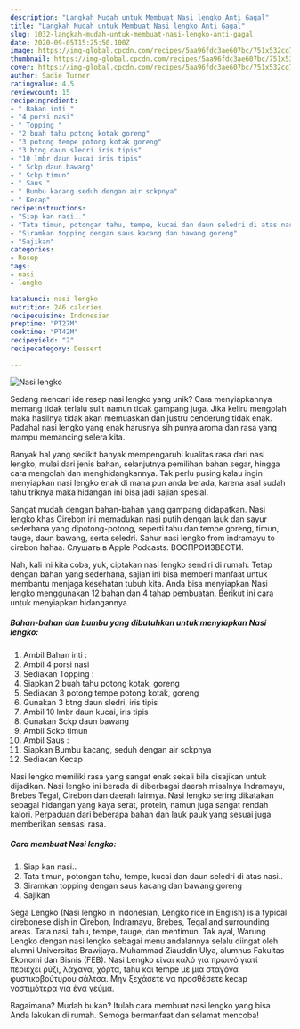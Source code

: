 ```yaml
---
description: "Langkah Mudah untuk Membuat Nasi lengko Anti Gagal"
title: "Langkah Mudah untuk Membuat Nasi lengko Anti Gagal"
slug: 1032-langkah-mudah-untuk-membuat-nasi-lengko-anti-gagal
date: 2020-09-05T15:25:50.100Z
image: https://img-global.cpcdn.com/recipes/5aa96fdc3ae607bc/751x532cq70/nasi-lengko-foto-resep-utama.jpg
thumbnail: https://img-global.cpcdn.com/recipes/5aa96fdc3ae607bc/751x532cq70/nasi-lengko-foto-resep-utama.jpg
cover: https://img-global.cpcdn.com/recipes/5aa96fdc3ae607bc/751x532cq70/nasi-lengko-foto-resep-utama.jpg
author: Sadie Turner
ratingvalue: 4.5
reviewcount: 15
recipeingredient:
- " Bahan inti "
- "4 porsi nasi"
- " Topping "
- "2 buah tahu potong kotak goreng"
- "3 potong tempe potong kotak goreng"
- "3 btng daun sledri iris tipis"
- "10 lmbr daun kucai iris tipis"
- " Sckp daun bawang"
- " Sckp timun"
- " Saus "
- " Bumbu kacang seduh dengan air sckpnya"
- " Kecap"
recipeinstructions:
- "Siap kan nasi.."
- "Tata timun, potongan tahu, tempe, kucai dan daun seledri di atas nasi.."
- "Siramkan topping dengan saus kacang dan bawang goreng"
- "Sajikan"
categories:
- Resep
tags:
- nasi
- lengko

katakunci: nasi lengko 
nutrition: 246 calories
recipecuisine: Indonesian
preptime: "PT27M"
cooktime: "PT42M"
recipeyield: "2"
recipecategory: Dessert

---
```



![Nasi lengko](https://img-global.cpcdn.com/recipes/5aa96fdc3ae607bc/751x532cq70/nasi-lengko-foto-resep-utama.jpg)

Sedang mencari ide resep nasi lengko yang unik? Cara menyiapkannya memang tidak terlalu sulit namun tidak gampang juga. Jika keliru mengolah maka hasilnya tidak akan memuaskan dan justru cenderung tidak enak. Padahal nasi lengko yang enak harusnya sih punya aroma dan rasa yang mampu memancing selera kita.

Banyak hal yang sedikit banyak mempengaruhi kualitas rasa dari nasi lengko, mulai dari jenis bahan, selanjutnya pemilihan bahan segar, hingga cara mengolah dan menghidangkannya. Tak perlu pusing kalau ingin menyiapkan nasi lengko enak di mana pun anda berada, karena asal sudah tahu triknya maka hidangan ini bisa jadi sajian spesial.

Sangat mudah dengan bahan-bahan yang gampang didapatkan. Nasi lengko khas Cirebon ini memadukan nasi putih dengan lauk dan sayur sederhana yang dipotong-potong, seperti tahu dan tempe goreng, timun, tauge, daun bawang, serta seledri. Sahur nasi lengko from indramayu to cirebon hahaa. Слушать в Apple Podcasts. ВОСПРОИЗВЕСТИ.


Nah, kali ini kita coba, yuk, ciptakan nasi lengko sendiri di rumah. Tetap dengan bahan yang sederhana, sajian ini bisa memberi manfaat untuk membantu menjaga kesehatan tubuh kita. Anda bisa menyiapkan Nasi lengko menggunakan 12 bahan dan 4 tahap pembuatan. Berikut ini cara untuk menyiapkan hidangannya.

<!--inarticleads1-->

##### Bahan-bahan dan bumbu yang dibutuhkan untuk menyiapkan Nasi lengko:

1. Ambil  Bahan inti :
1. Ambil 4 porsi nasi
1. Sediakan  Topping :
1. Siapkan 2 buah tahu potong kotak, goreng
1. Sediakan 3 potong tempe potong kotak, goreng
1. Gunakan 3 btng daun sledri, iris tipis
1. Ambil 10 lmbr daun kucai, iris tipis
1. Gunakan  Sckp daun bawang
1. Ambil  Sckp timun
1. Ambil  Saus :
1. Siapkan  Bumbu kacang, seduh dengan air sckpnya
1. Sediakan  Kecap


Nasi lengko memiliki rasa yang sangat enak sekali bila disajikan untuk dijadikan. Nasi lengko ini berada di diberbagai daerah misalnya Indramayu, Brebes Tegal, Cirebon dan daerah lainnya. Nasi lengko sering dikatakan sebagai hidangan yang kaya serat, protein, namun juga sangat rendah kalori. Perpaduan dari beberapa bahan dan lauk pauk yang sesuai juga memberikan sensasi rasa. 

<!--inarticleads2-->

##### Cara membuat Nasi lengko:

1. Siap kan nasi..
1. Tata timun, potongan tahu, tempe, kucai dan daun seledri di atas nasi..
1. Siramkan topping dengan saus kacang dan bawang goreng
1. Sajikan


Sega Lengko (Nasi lengko in Indonesian, Lengko rice in English) is a typical cirebonese dish in Cirebon, Indramayu, Brebes, Tegal and surrounding areas. Tata nasi, tahu, tempe, tauge, dan mentimun. Tak ayal, Warung Lengko dengan nasi lengko sebagai menu andalannya selalu diingat oleh alumni Universitas Brawijaya. Muhammad Ziauddin Ulya, alumnus Fakultas Ekonomi dan Bisnis (FEB). Nasi Lengko είναι καλό για πρωινό γιατί περιέχει ρύζι, λάχανα, χόρτα, tahu και tempe με μια σταγόνα φυστικοβούτυρου σάλτσα. Μην ξεχάσετε να προσθέσετε kecap νοστιμότερα για ένα γεύμα. 

Bagaimana? Mudah bukan? Itulah cara membuat nasi lengko yang bisa Anda lakukan di rumah. Semoga bermanfaat dan selamat mencoba!
